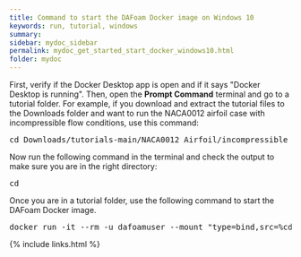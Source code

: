 ```yaml
---
title: Command to start the DAFoam Docker image on Windows 10
keywords: run, tutorial, windows
summary: 
sidebar: mydoc_sidebar
permalink: mydoc_get_started_start_docker_windows10.html
folder: mydoc
---
```


First, verify if the Docker Desktop app is open and if it says "Docker Desktop is running". Then, open the **Prompt Command** terminal and go to a tutorial folder. For example, if you download and extract the tutorial files to the Downloads folder and want to run the NACA0012 airfoil case with incompressible flow conditions, use this command:

<pre>
cd Downloads/tutorials-main/NACA0012_Airfoil/incompressible
</pre>

Now run the following command in the terminal and check the output to make sure you are in the right directory:

<pre>
cd
</pre>

Once you are in a tutorial folder, use the following command to start the DAFoam Docker image.

<pre>
docker run -it --rm -u dafoamuser --mount "type=bind,src=%cd%,target=/home/dafoamuser/mount" -w /home/dafoamuser/mount dafoam/opt-packages:{{ site.latest_version }} bash
</pre>

{% include links.html %}
